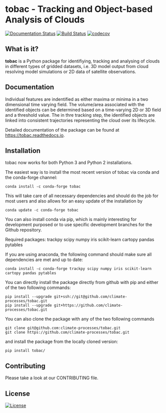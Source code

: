 tobac - Tracking and Object-based Analysis of Clouds
======
[![Documentation Status](https://readthedocs.org/projects/tobac/badge/?version=v2.0-dev)](https://tobac.readthedocs.io/en/v2.0-dev/?badge=v2.0-dev)
[![Build Status](https://travis-ci.org/climate-processes/tobac.svg?branch=v2.0-dev)](https://travis-ci.org/climate-processes/tobac/branches)
[![codecov](https://codecov.io/gh/climate-processes/tobac/branch/v2.0-dev/graph/badge.svg)](https://codecov.io/gh/climate-processes/tobac/branch/v2.0-dev)


What is it?
-----------
**tobac** is a Python package for identifiying, tracking and analysing of clouds in different types of gridded datasets, i.e. 3D model output from cloud resolving model simulations or 2D data of satellite observations.

Documentation
-------------
Individual features are indentified as either maxima or minima in a two dimensional time varying field.
The volume/area associated with the identified objects can be determined based on a time-varying 2D or 3D field and a threshold value. The in thre tracking step, the identified objects are linked into consistent trajectories representing the cloud over its lifecycle.

Detailed documentation of the package can be found at https://tobac.readthedocs.io.


Installation
------------
tobac now works for both Python 3 and Python 2 installations.

The easiest way is to install the most recent version of tobac via conda and the conda-forge channel:
```
conda install -c conda-forge tobac 
```
This will take care of all necessary dependencies and should do the job for most users and also allows for an easy update of the installation by
```
conda update -c conda-forge tobac 
```


You can also install conda via pip, which is mainly interesting for development purposed or to use specific development branches for the Github repository.

Required packages: trackpy scipy numpy iris scikit-learn cartopy pandas pytables 

If you are using anaconda, the following command should make sure all dependencies are met and up to date:
```
conda install -c conda-forge trackpy scipy numpy iris scikit-learn cartopy pandas pytables 
```
You can directly install the package directly from github with pip and either of the two following commands:
```
pip install --upgrade git+ssh://git@github.com/climate-processes/tobac.git
pip install --upgrade git+https://github.com/climate-processes/tobac.git
```
You can also clone the package with any of the two following commands
```
git clone git@github.com:climate-processes/tobac.git
git clone https://github.com/climate-processes/tobac.git
```
and install the package from the locally cloned version:
```
pip install tobac/
```

Contributing
------------
Please take a look at our CONTRIBUTING file.

License
-------
[![License](https://img.shields.io/badge/License-BSD%203--Clause-blue.svg)](https://opensource.org/licenses/BSD-3-Clause)
